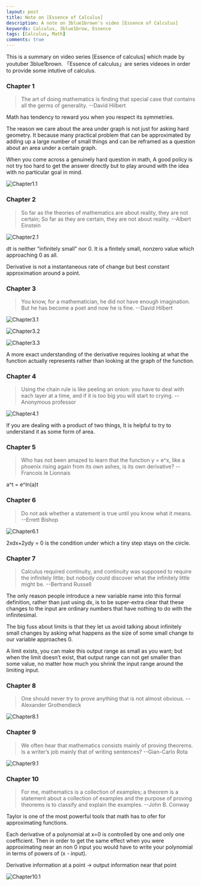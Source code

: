```yaml
---
layout: post
title: Note on [Essence of Calculus]
description: A note on 3blue1brown's video [Essence of Calculus]
keywords: Calculus, 3blue1brow, Essence
tags: [Calculus, Math]
comments: true
---
```


This is a summary on video series [Essence of calculus] which made by youtuber 3blue1brown. 「Essence of calculus」are series videoes in order to provide some intutive of calculus.

### Chapter 1

> The art of doing mathematics is finding that special case that contains all the germs of generality.  --David Hilbert              

Math has tendency to reward you when you respect its symmetries.

The reason we care about the area under graph is not  just for asking hard geometry. It because many practical problem that can be approximated by adding up a large number of small things and can be reframed as a question about an area under a certain graph.

When you come across a genuinely hard question in math, A good policy is not try too hard to get the answer directly but to play around with the idea with no particular goal in mind.

![Chapter1.1](http://boan2014.github.io/images/Calculus/Chapter1.1.png)

### Chapter 2

> So far as the theories of mathematics are about reality, they are not certain; So far as they are certain, they are not about reality.  --Albert Einstein

![Chapter2.1](http://boan2014.github.io/images/Calculus/Chapter2.1.png)

dt is neither “infinitely small”  nor 0. It is a finitely small, nonzero value which approaching 0 as all.

Derivative is not a instantaneous rate of change but best constant approximation around a point.

### Chapter 3

> You know, for a mathematician, he did not have enough imagination. But he has become a poet and now he is fine.  --David Hilbert

![Chapter3.1](http://boan2014.github.io/images/Calculus/Chapter3.1.png)

![Chapter3.2](http://boan2014.github.io/images/Calculus/Chapter3.2.png)

![Chapter3.3](http://boan2014.github.io/images/Calculus/Chapter3.3.png)

A more exact understanding of the derivative requires looking at what the function actually represents rather  than looking at the graph of the function.

### Chapter 4

> Using the chain rule is like peeling an onion: you have to deal with each layer at a time, and if it is too big you will start to crying.  --Anonymous professor

![Chapter4.1](http://boan2014.github.io/images/Calculus/Chapter4.1.png)

 If you are dealing with a product of two things, It is helpful to try to understand it as some form of area.

### Chapter 5

 > Who has not been amazed to learn that the function y = e^x, like a phoenix rising again from its own ashes, is its own derivative?  --Francois le Lionnais

 a^t = e^ln(a)t

### Chapter 6

 > Do not ask whether a statement is true until you know what it means.  --Errett Bishop

![Chapter6.1](http://boan2014.github.io/images/Calculus/Chapter6.1.png)

2xdx+2ydy = 0 is the condition under which a tiny step stays on the circle.

### Chapter 7

> Calculus required continuity, and continuity was supposed to require the infinitely little; but nobody could discover what the infinitely little might be.  --Bertrand Russell

The only reason people introduce a new variable name into this formal definition, rather than just using dx, is to be super-extra clear that these changes to the input are ordinary numbers that have nothing to do with the infinitesimal.

The big fuss about limits is that they let us avoid talking about infinitely small changes by asking what happens as the size of some small change to our variable approaches 0. 
 
A limit exists, you can make this output range as small as you want; but when the limit doesn’t exist, that output range can not get smaller than some value, no matter how much you shrink the input range around the limiting input.

### Chapter 8 

> One should never try to prove anything that is not almost obvious.  --Alexander Grothendieck


![Chapter8.1](http://boan2014.github.io/images/Calculus/Chapter8.1.png)

### Chapter 9

> We often hear that mathematics consists mainly of proving theorems. Is a writer’s job mainly that of writing sentences?  --Gian-Carlo Rota

![Chapter9.1](http://boan2014.github.io/images/Calculus/Chapter9.1.png)

### Chapter 10

> For me, mathematics is  a collection of examples; a theorem is a statement about a collection of examples and the purpose of  proving theorems is to classify and explain the examples.  --John B. Conway


Taylor is one of the most powerful tools that math has to ofer for approximating functions.

Each derivative of  a polynomial at x=0 is controlled by one and only one coefficient.  Then in order to get the same effect when you were approximating near an non 0 input you would have to write your polynomial in terms of powers of (x - input).

Derivative information at a point -> output information near that point

![Chapter10.1](http://boan2014.github.io/images/Calculus/Chapter10.1.png)

